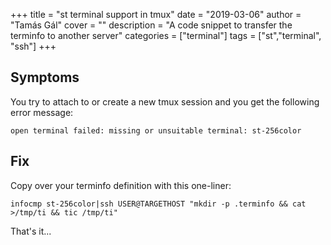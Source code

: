 +++
title = "st terminal support in tmux"
date = "2019-03-06"
author = "Tamás Gál"
cover = ""
description = "A code snippet to transfer the terminfo to another server"
categories = ["terminal"]
tags = ["st","terminal", "ssh"]
+++

## Symptoms

You try to attach to or create a new tmux session and you get the following
error message:

```shell
open terminal failed: missing or unsuitable terminal: st-256color
```

## Fix

Copy over your terminfo definition with this one-liner:

```shell
infocmp st-256color|ssh USER@TARGETHOST "mkdir -p .terminfo && cat >/tmp/ti && tic /tmp/ti"
```

That's it...
